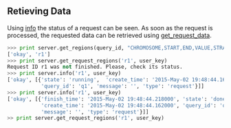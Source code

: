 ## Retieving Data

Using [info](http://deepblue.mpi-inf.mpg.de/api.php#api-info) the status of a request can be seen. As soon as the request is processed, the requested data can be retrieved using [get_request_data](http://deepblue.mpi-inf.mpg.de/api.php#api-get_request_data).

```python
>>> print server.get_regions(query_id, "CHROMOSOME,START,END,VALUE,STRAND", user_key)
['okay', 'r1']
>>> print server.get_request_regions('r1', user_key)
Request ID r1 was not finished. Please, check its status.
>>> print server.info('r1', user_key)
['okay', [{'state': 'running',  'create_time': '2015-May-02 19:48:44.162000',
           'query_id': 'q1', 'message': '', 'type': 'request'}]]
>>> print server.info('r1', user_key)
['okay', [{'finish_time': '2015-May-02 19:48:44.218000', 'state': 'done',
           'create_time': '2015-May-02 19:48:44.162000', 'query_id': 'q1',
           'message': '', 'type': 'request'}]]
>> print server.get_request_regions('r1', user_key)
```
